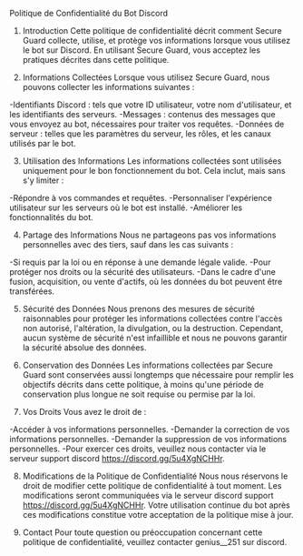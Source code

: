Politique de Confidentialité du Bot Discord

1. Introduction
Cette politique de confidentialité décrit comment Secure Guard collecte, utilise, et protège vos informations lorsque vous utilisez le bot sur Discord. En utilisant Secure Guard, vous acceptez les pratiques décrites dans cette politique.

2. Informations Collectées
Lorsque vous utilisez Secure Guard, nous pouvons collecter les informations suivantes :

-Identifiants Discord : tels que votre ID utilisateur, votre nom d'utilisateur, et les identifiants des serveurs.
-Messages : contenus des messages que vous envoyez au bot, nécessaires pour traiter vos requêtes.
-Données de serveur : telles que les paramètres du serveur, les rôles, et les canaux utilisés par le bot.

3. Utilisation des Informations
Les informations collectées sont utilisées uniquement pour le bon fonctionnement du bot. Cela inclut, mais sans s'y limiter :

-Répondre à vos commandes et requêtes.
-Personnaliser l'expérience utilisateur sur les serveurs où le bot est installé.
-Améliorer les fonctionnalités du bot.

4. Partage des Informations
Nous ne partageons pas vos informations personnelles avec des tiers, sauf dans les cas suivants :

-Si requis par la loi ou en réponse à une demande légale valide.
-Pour protéger nos droits ou la sécurité des utilisateurs.
-Dans le cadre d'une fusion, acquisition, ou vente d'actifs, où les données du bot peuvent être transférées.

5. Sécurité des Données
Nous prenons des mesures de sécurité raisonnables pour protéger les informations collectées contre l'accès non autorisé, l'altération, la divulgation, ou la destruction. Cependant, aucun système de sécurité n'est infaillible et nous ne pouvons garantir la sécurité absolue des données.

6. Conservation des Données
Les informations collectées par Secure Guard sont conservées aussi longtemps que nécessaire pour remplir les objectifs décrits dans cette politique, à moins qu'une période de conservation plus longue ne soit requise ou permise par la loi.

7. Vos Droits
Vous avez le droit de :

-Accéder à vos informations personnelles.
-Demander la correction de vos informations personnelles.
-Demander la suppression de vos informations personnelles.
-Pour exercer ces droits, veuillez nous contacter via le serveur support discord https://discord.gg/5u4XgNCHHr.

8. Modifications de la Politique de Confidentialité
Nous nous réservons le droit de modifier cette politique de confidentialité à tout moment. Les modifications seront communiquées via le serveur discord support https://discord.gg/5u4XgNCHHr. Votre utilisation continue du bot après ces modifications constitue votre acceptation de la politique mise à jour.

9. Contact
Pour toute question ou préoccupation concernant cette politique de confidentialité, veuillez contacter genius__251 sur discord.
